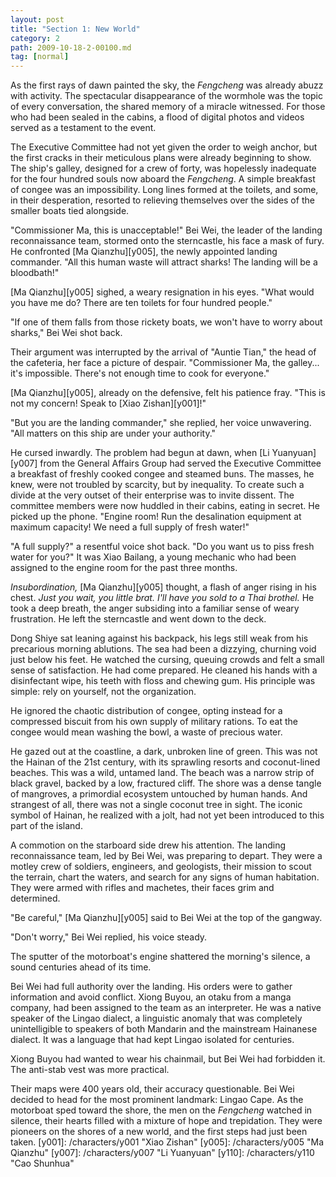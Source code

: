 ```yaml
---
layout: post
title: "Section 1: New World"
category: 2
path: 2009-10-18-2-00100.md
tag: [normal]
---
```


As the first rays of dawn painted the sky, the *Fengcheng* was already abuzz with activity. The spectacular disappearance of the wormhole was the topic of every conversation, the shared memory of a miracle witnessed. For those who had been sealed in the cabins, a flood of digital photos and videos served as a testament to the event.

The Executive Committee had not yet given the order to weigh anchor, but the first cracks in their meticulous plans were already beginning to show. The ship's galley, designed for a crew of forty, was hopelessly inadequate for the four hundred souls now aboard the *Fengcheng*. A simple breakfast of congee was an impossibility. Long lines formed at the toilets, and some, in their desperation, resorted to relieving themselves over the sides of the smaller boats tied alongside.

"Commissioner Ma, this is unacceptable!" Bei Wei, the leader of the landing reconnaissance team, stormed onto the sterncastle, his face a mask of fury. He confronted [Ma Qianzhu][y005], the newly appointed landing commander. "All this human waste will attract sharks! The landing will be a bloodbath!"

[Ma Qianzhu][y005] sighed, a weary resignation in his eyes. "What would you have me do? There are ten toilets for four hundred people."

"If one of them falls from those rickety boats, we won't have to worry about sharks," Bei Wei shot back.

Their argument was interrupted by the arrival of "Auntie Tian," the head of the cafeteria, her face a picture of despair. "Commissioner Ma, the galley... it's impossible. There's not enough time to cook for everyone."

[Ma Qianzhu][y005], already on the defensive, felt his patience fray. "This is not my concern! Speak to [Xiao Zishan][y001]!"

"But you are the landing commander," she replied, her voice unwavering. "All matters on this ship are under your authority."

He cursed inwardly. The problem had begun at dawn, when [Li Yuanyuan][y007] from the General Affairs Group had served the Executive Committee a breakfast of freshly cooked congee and steamed buns. The masses, he knew, were not troubled by scarcity, but by inequality. To create such a divide at the very outset of their enterprise was to invite dissent. The committee members were now huddled in their cabins, eating in secret. He picked up the phone. "Engine room! Run the desalination equipment at maximum capacity! We need a full supply of fresh water!"

"A full supply?" a resentful voice shot back. "Do you want us to piss fresh water for you?" It was Xiao Bailang, a young mechanic who had been assigned to the engine room for the past three months.

*Insubordination,* [Ma Qianzhu][y005] thought, a flash of anger rising in his chest. *Just you wait, you little brat. I'll have you sold to a Thai brothel.* He took a deep breath, the anger subsiding into a familiar sense of weary frustration. He left the sterncastle and went down to the deck.

Dong Shiye sat leaning against his backpack, his legs still weak from his precarious morning ablutions. The sea had been a dizzying, churning void just below his feet. He watched the cursing, queuing crowds and felt a small sense of satisfaction. He had come prepared. He cleaned his hands with a disinfectant wipe, his teeth with floss and chewing gum. His principle was simple: rely on yourself, not the organization.

He ignored the chaotic distribution of congee, opting instead for a compressed biscuit from his own supply of military rations. To eat the congee would mean washing the bowl, a waste of precious water.

He gazed out at the coastline, a dark, unbroken line of green. This was not the Hainan of the 21st century, with its sprawling resorts and coconut-lined beaches. This was a wild, untamed land. The beach was a narrow strip of black gravel, backed by a low, fractured cliff. The shore was a dense tangle of mangroves, a primordial ecosystem untouched by human hands. And strangest of all, there was not a single coconut tree in sight. The iconic symbol of Hainan, he realized with a jolt, had not yet been introduced to this part of the island.

A commotion on the starboard side drew his attention. The landing reconnaissance team, led by Bei Wei, was preparing to depart. They were a motley crew of soldiers, engineers, and geologists, their mission to scout the terrain, chart the waters, and search for any signs of human habitation. They were armed with rifles and machetes, their faces grim and determined.

"Be careful," [Ma Qianzhu][y005] said to Bei Wei at the top of the gangway.

"Don't worry," Bei Wei replied, his voice steady.

The sputter of the motorboat's engine shattered the morning's silence, a sound centuries ahead of its time.

Bei Wei had full authority over the landing. His orders were to gather information and avoid conflict. Xiong Buyou, an otaku from a manga company, had been assigned to the team as an interpreter. He was a native speaker of the Lingao dialect, a linguistic anomaly that was completely unintelligible to speakers of both Mandarin and the mainstream Hainanese dialect. It was a language that had kept Lingao isolated for centuries.

Xiong Buyou had wanted to wear his chainmail, but Bei Wei had forbidden it. The anti-stab vest was more practical.

Their maps were 400 years old, their accuracy questionable. Bei Wei decided to head for the most prominent landmark: Lingao Cape. As the motorboat sped toward the shore, the men on the *Fengcheng* watched in silence, their hearts filled with a mixture of hope and trepidation. They were pioneers on the shores of a new world, and the first steps had just been taken.
[y001]: /characters/y001 "Xiao Zishan"
[y005]: /characters/y005 "Ma Qianzhu"
[y007]: /characters/y007 "Li Yuanyuan"
[y110]: /characters/y110 "Cao Shunhua"